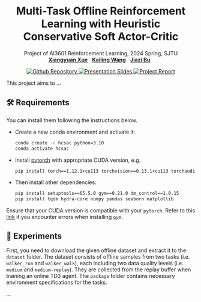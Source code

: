 <h1 align="center">
Multi-Task Offline Reinforcement Learning with Heuristic Conservative Soft Actor-Critic
</h1>
<p align="center">
    Project of AI3601 Reinforcement Learning, 2024 Spring, SJTU
    <br />
    <a href="https://github.com/xxyQwQ"><strong>Xiangyuan Xue</strong></a>
    &nbsp;
    <a href="https://github.com/Loping151"><strong>Kailing Wang</strong></a>
    &nbsp;
    <a href="https://github.com/Bujiazi"><strong>Jiazi Bu</strong></a>
    &nbsp;
</p>
<p align="center">
    <a href="https://github.com/"> <img alt="Github Repository" src="https://img.shields.io/badge/Github-Repository-blue?logo=github&logoColor=blue"> </a>
    <a href="assets/slides.pdf"> <img alt="Presentation Slides" src="https://img.shields.io/badge/Presentation-Slides-green?logo=googlenews&logoColor=green"> </a>
    <a href='assets/report.pdf'> <img alt='Project Report' src='https://img.shields.io/badge/Project-Report-red?style=flat&logo=googlescholar&logoColor=red'> </a>
</p>

This project aims to ...

<!-- ![teasor](assets/teasor.png) -->

## 🛠️ Requirements

You can install them following the instructions below.

* Create a new conda environment and activate it:
  
    ```bash
    conda create -n hcsac python=3.10
    conda activate hcsac
    ```

* Install [pytorch](https://pytorch.org/get-started/previous-versions/) with appropriate CUDA version, e.g.
  
    ```bash
    pip install torch==1.12.1+cu113 torchvision==0.13.1+cu113 torchaudio==0.12.1 --extra-index-url https://download.pytorch.org/whl/cu113
    ```

* Then install other dependencies:
  
    ```bash
    pip install setuptools==65.5.0 gym==0.21.0 dm_control==1.0.15
    pip install tqdm hydra-core numpy pandas seaborn matplotlib 
    ```

Ensure that your CUDA version is compatible with your `pytorch`. Refer to this [link](https://stackoverflow.com/questions/76129688/why-is-pip-install-gym-failing-with-python-setup-py-egg-info-did-not-run-succ) if you encounter errors when installing `gym`.

## 🚀 Experiments

First, you need to download the given offline dataset and extract it to the `dataset` folder. The dataset consists of offline samples from two tasks (i.e. `walker_run` and `walker_walk`), each including two data quality levels (i.e. `medium` and `medium-replay`). They are collected from the replay buffer when training an online TD3 agent. The `package` folder contains necessary environment specifications for the tasks.

...